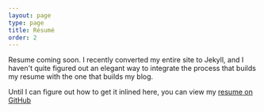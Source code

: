 ```yaml
---
layout: page
type: page
title: Résumé
order: 2
---
```


Resume coming soon.  I recently converted my entire site to Jekyll, and I haven't quite figured out an elegant way to integrate the process that builds my resume with the one that builds my blog.

Until I can figure out how to get it inlined here, you can view my [resume on GitHub](https://github.com/rodhilton/resume#rod-hilton)